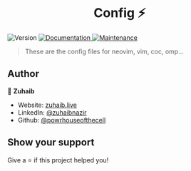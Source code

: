 <h1 align="center">Config ⚡</h1>
<p>
  <img alt="Version" src="https://img.shields.io/badge/version-1.0.0-blue.svg?cacheSeconds=2592000" />
  <a href="https://github.com/powrhouseofthecell/configs#readme" target="_blank">
    <img alt="Documentation" src="https://img.shields.io/badge/documentation-yes-brightgreen.svg" />
  </a>
  <a href="https://github.com/powrhouseofthecell/configs/graphs/commit-activity" target="_blank">
    <img alt="Maintenance" src="https://img.shields.io/badge/Maintained%3F-yes-green.svg" />
  </a>
</p>

> These are the config files for neovim, vim, coc, omp...

## Author

👤 **Zuhaib**

-  Website: [zuhaib.live](https://zuhaib.live)
-  LinkedIn: [@zuhaibnazir](https://linkedin.com/in/zuhaibnazir)
-  Github: [@powrhouseofthecell](https://github.com/powrhouseofthecell)

## Show your support

Give a ⭐️ if this project helped you!
